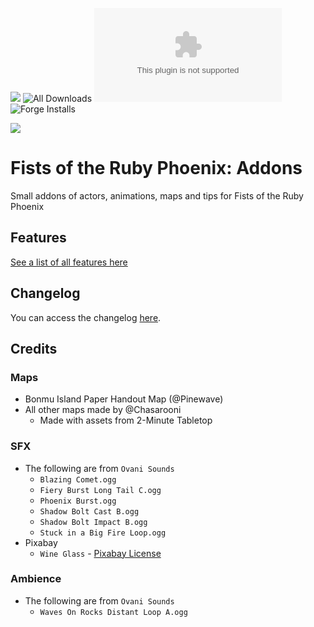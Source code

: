 ![](https://img.shields.io/badge/Foundry-v13-informational)
![All Downloads](https://img.shields.io/github/downloads/ChasarooniZ/ruby-phoenix-addons/total?color=5e0000&label=All%20Downloads)
![Latest Release Download Count](https://img.shields.io/github/downloads/ChasarooniZ/ruby-phoenix-addons/latest/module.zip)
![Forge Installs](https://img.shields.io/badge/dynamic/json?label=Forge%20Installs&query=package.installs&suffix=%25&url=https%3A%2F%2Fforge-vtt.com%2Fapi%2Fbazaar%2Fpackage%2Ffist-of-the-ruby-phoenix-addons&colorB=4aa94a)

[![](https://img.shields.io/badge/ko--fi-donate-%23FF5E5B?style=flat-square&logo=ko-fi&logoColor=white)](https://ko-fi.com/Chasarooni)

# Fists of the Ruby Phoenix: Addons

Small addons of actors, animations, maps and tips for Fists of the Ruby Phoenix

## Features

[See a list of all features here](/FEATURES.MD)

## Changelog

You can access the changelog [here](/CHANGELOG.md).

## Credits

### Maps

- Bonmu Island Paper Handout Map (@Pinewave)
- All other maps made by @Chasarooni
  - Made with assets from 2-Minute Tabletop

### SFX

- The following are from `Ovani Sounds`
  - `Blazing Comet.ogg`
  - `Fiery Burst Long Tail C.ogg`
  - `Phoenix Burst.ogg`
  - `Shadow Bolt Cast B.ogg`
  - `Shadow Bolt Impact B.ogg`
  - `Stuck in a Big Fire Loop.ogg`
- Pixabay
  - `Wine Glass` - [Pixabay License](https://pixabay.com/sound-effects/wine-glass-74398/)

### Ambience

- The following are from `Ovani Sounds`
  - `Waves On Rocks Distant Loop A.ogg`
